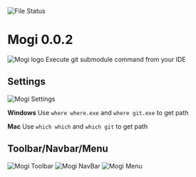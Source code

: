![File Status](https://img.shields.io/badge/status-outdated-red)
# Mogi 0.0.2
![Mogi logo](https://i.imgur.com/4WZpK73.png)
Execute git submodule command from your IDE

## Settings
![Mogi Settings](https://i.imgur.com/XRU2AYE.png)

**Windows**
Use `where where.exe` and `where git.exe` to get path

**Mac**
Use `which which` and `which git` to get path

## Toolbar/Navbar/Menu
![Mogi Toolbar](https://i.imgur.com/RANSAwj.png)
![Mogi NavBar](https://i.imgur.com/HhPPZsF.png)
![Mogi Menu](https://i.imgur.com/in1LnVu.png)
